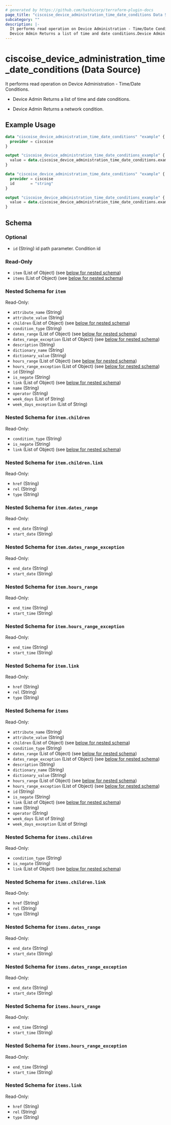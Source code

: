 ```yaml
---
# generated by https://github.com/hashicorp/terraform-plugin-docs
page_title: "ciscoise_device_administration_time_date_conditions Data Source - terraform-provider-ciscoise"
subcategory: ""
description: |-
  It performs read operation on Device Administration - Time/Date Conditions.
  Device Admin Returns a list of time and date conditions.Device Admin Returns a network condition.
---
```


# ciscoise_device_administration_time_date_conditions (Data Source)

It performs read operation on Device Administration - Time/Date Conditions.

- Device Admin Returns a list of time and date conditions.

- Device Admin Returns a network condition.

## Example Usage

```terraform
data "ciscoise_device_administration_time_date_conditions" "example" {
  provider = ciscoise
}

output "ciscoise_device_administration_time_date_conditions_example" {
  value = data.ciscoise_device_administration_time_date_conditions.example.items
}

data "ciscoise_device_administration_time_date_conditions" "example" {
  provider = ciscoise
  id       = "string"
}

output "ciscoise_device_administration_time_date_conditions_example" {
  value = data.ciscoise_device_administration_time_date_conditions.example.item
}
```

<!-- schema generated by tfplugindocs -->
## Schema

### Optional

- `id` (String) id path parameter. Condition id

### Read-Only

- `item` (List of Object) (see [below for nested schema](#nestedatt--item))
- `items` (List of Object) (see [below for nested schema](#nestedatt--items))

<a id="nestedatt--item"></a>
### Nested Schema for `item`

Read-Only:

- `attribute_name` (String)
- `attribute_value` (String)
- `children` (List of Object) (see [below for nested schema](#nestedobjatt--item--children))
- `condition_type` (String)
- `dates_range` (List of Object) (see [below for nested schema](#nestedobjatt--item--dates_range))
- `dates_range_exception` (List of Object) (see [below for nested schema](#nestedobjatt--item--dates_range_exception))
- `description` (String)
- `dictionary_name` (String)
- `dictionary_value` (String)
- `hours_range` (List of Object) (see [below for nested schema](#nestedobjatt--item--hours_range))
- `hours_range_exception` (List of Object) (see [below for nested schema](#nestedobjatt--item--hours_range_exception))
- `id` (String)
- `is_negate` (String)
- `link` (List of Object) (see [below for nested schema](#nestedobjatt--item--link))
- `name` (String)
- `operator` (String)
- `week_days` (List of String)
- `week_days_exception` (List of String)

<a id="nestedobjatt--item--children"></a>
### Nested Schema for `item.children`

Read-Only:

- `condition_type` (String)
- `is_negate` (String)
- `link` (List of Object) (see [below for nested schema](#nestedobjatt--item--children--link))

<a id="nestedobjatt--item--children--link"></a>
### Nested Schema for `item.children.link`

Read-Only:

- `href` (String)
- `rel` (String)
- `type` (String)



<a id="nestedobjatt--item--dates_range"></a>
### Nested Schema for `item.dates_range`

Read-Only:

- `end_date` (String)
- `start_date` (String)


<a id="nestedobjatt--item--dates_range_exception"></a>
### Nested Schema for `item.dates_range_exception`

Read-Only:

- `end_date` (String)
- `start_date` (String)


<a id="nestedobjatt--item--hours_range"></a>
### Nested Schema for `item.hours_range`

Read-Only:

- `end_time` (String)
- `start_time` (String)


<a id="nestedobjatt--item--hours_range_exception"></a>
### Nested Schema for `item.hours_range_exception`

Read-Only:

- `end_time` (String)
- `start_time` (String)


<a id="nestedobjatt--item--link"></a>
### Nested Schema for `item.link`

Read-Only:

- `href` (String)
- `rel` (String)
- `type` (String)



<a id="nestedatt--items"></a>
### Nested Schema for `items`

Read-Only:

- `attribute_name` (String)
- `attribute_value` (String)
- `children` (List of Object) (see [below for nested schema](#nestedobjatt--items--children))
- `condition_type` (String)
- `dates_range` (List of Object) (see [below for nested schema](#nestedobjatt--items--dates_range))
- `dates_range_exception` (List of Object) (see [below for nested schema](#nestedobjatt--items--dates_range_exception))
- `description` (String)
- `dictionary_name` (String)
- `dictionary_value` (String)
- `hours_range` (List of Object) (see [below for nested schema](#nestedobjatt--items--hours_range))
- `hours_range_exception` (List of Object) (see [below for nested schema](#nestedobjatt--items--hours_range_exception))
- `id` (String)
- `is_negate` (String)
- `link` (List of Object) (see [below for nested schema](#nestedobjatt--items--link))
- `name` (String)
- `operator` (String)
- `week_days` (List of String)
- `week_days_exception` (List of String)

<a id="nestedobjatt--items--children"></a>
### Nested Schema for `items.children`

Read-Only:

- `condition_type` (String)
- `is_negate` (String)
- `link` (List of Object) (see [below for nested schema](#nestedobjatt--items--children--link))

<a id="nestedobjatt--items--children--link"></a>
### Nested Schema for `items.children.link`

Read-Only:

- `href` (String)
- `rel` (String)
- `type` (String)



<a id="nestedobjatt--items--dates_range"></a>
### Nested Schema for `items.dates_range`

Read-Only:

- `end_date` (String)
- `start_date` (String)


<a id="nestedobjatt--items--dates_range_exception"></a>
### Nested Schema for `items.dates_range_exception`

Read-Only:

- `end_date` (String)
- `start_date` (String)


<a id="nestedobjatt--items--hours_range"></a>
### Nested Schema for `items.hours_range`

Read-Only:

- `end_time` (String)
- `start_time` (String)


<a id="nestedobjatt--items--hours_range_exception"></a>
### Nested Schema for `items.hours_range_exception`

Read-Only:

- `end_time` (String)
- `start_time` (String)


<a id="nestedobjatt--items--link"></a>
### Nested Schema for `items.link`

Read-Only:

- `href` (String)
- `rel` (String)
- `type` (String)


